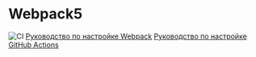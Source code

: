 # Webpack5
![CI](https://github.com/cpb-home/AHJ-ContinuousDeployment/actions/workflows/web.yml/badge.svg)
[Руководство по настройке Webpack](https://webpack.js.org/guides/)
[Руководство по настройке GitHub Actions](https://docs.github.com/en/actions/quickstart)
